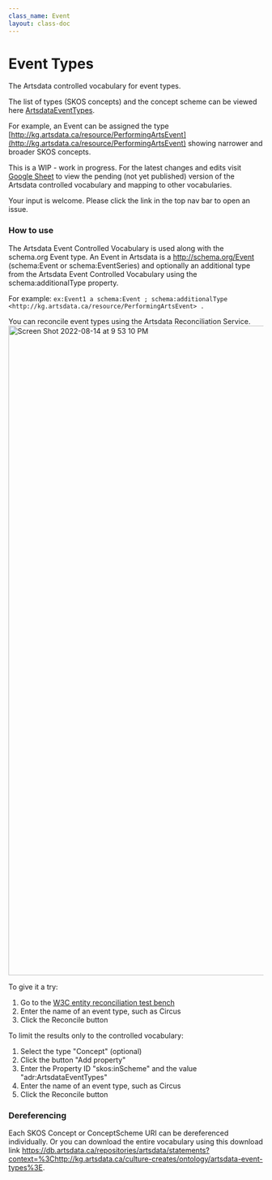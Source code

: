```yaml
---
class_name: Event
layout: class-doc
---
```


Event Types
==========
The Artsdata controlled vocabulary for event types.

The list of types (SKOS concepts) and the concept scheme can be viewed here [ArtsdataEventTypes](http://kg.artsdata.ca/resource/ArtsdataEventTypes).

For example, an Event can be assigned the type [http://kg.artsdata.ca/resource/PerformingArtsEvent](http://kg.artsdata.ca/resource/PerformingArtsEvent) showing narrower and broader SKOS concepts.

This is a WIP - work in progress. For the latest changes and edits visit [Google Sheet](https://docs.google.com/spreadsheets/d/1ud_kVTE8C97ZMoe1uYGQ6rW_dodKqsbqiCutLLHO9jo/edit?usp=sharing) to view the pending (not yet published) version of the Artsdata controlled vocabulary and mapping to other vocabularies. 

Your input is welcome. Please click the link in the top nav bar to open an issue.

### How to use

The Artsdata Event Controlled Vocabulary is used along with the schema.org Event type.  An Event in Artsdata is a http://schema.org/Event (schema:Event or schema:EventSeries) and optionally an additional type from the Artsdata Event Controlled Vocabulary using the schema:additionalType property.

For example: `ex:Event1 a schema:Event ; schema:additionalType <http://kg.artsdata.ca/resource/PerformingArtsEvent> .`

You can reconcile event types using the Artsdata Reconciliation Service. 
<img width="1280" alt="Screen Shot 2022-08-14 at 9 53 10 PM" src="https://user-images.githubusercontent.com/419491/184564852-ed5baeb8-952d-43c7-b8a1-b06b6ba65152.png">

To give it a try:
1. Go to the [W3C entity reconciliation test bench](https://reconciliation-api.github.io/testbench/#/client/https%3A%2F%2Fapi.artsdata.ca%2Frecon)
2. Enter the name of an event type, such as Circus
3. Click the Reconcile button

To limit the results only to the controlled vocabulary:
1. Select the type "Concept" (optional)
5. Click the button "Add property"
6. Enter the Property ID "skos:inScheme" and the value "adr:ArtsdataEventTypes"
7. Enter the name of an event type, such as Circus
8. Click the Reconcile button

### Dereferencing

Each SKOS Concept or ConceptScheme URI can be dereferenced individually. Or you can download the entire vocabulary using this download link https://db.artsdata.ca/repositories/artsdata/statements?context=%3Chttp://kg.artsdata.ca/culture-creates/ontology/artsdata-event-types%3E.
